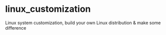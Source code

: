 # linux_customization
Linux system customization, build your own Linux distribution &amp; make some difference
